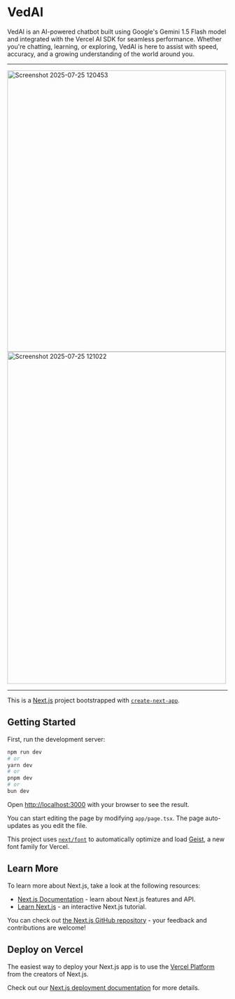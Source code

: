 # VedAI

VedAI is an AI-powered chatbot built using Google's Gemini 1.5 Flash model and integrated with the Vercel AI SDK for seamless performance. Whether you're chatting, learning, or exploring, VedAI is here to assist with speed, accuracy, and a growing understanding of the world around you.

---

<img width="500" height="642" alt="Screenshot 2025-07-25 120453" src="https://github.com/user-attachments/assets/ace8a919-2c76-4979-81fe-1d99872c326e" />
<img width="500" height="758" alt="Screenshot 2025-07-25 121022" src="https://github.com/user-attachments/assets/b97f3403-0742-43e9-9d61-0629f3f25b02" />

---

This is a [Next.js](https://nextjs.org) project bootstrapped with [`create-next-app`](https://nextjs.org/docs/app/api-reference/cli/create-next-app).

## Getting Started

First, run the development server:

```bash
npm run dev
# or
yarn dev
# or
pnpm dev
# or
bun dev
```

Open [http://localhost:3000](http://localhost:3000) with your browser to see the result.

You can start editing the page by modifying `app/page.tsx`. The page auto-updates as you edit the file.

This project uses [`next/font`](https://nextjs.org/docs/app/building-your-application/optimizing/fonts) to automatically optimize and load [Geist](https://vercel.com/font), a new font family for Vercel.

## Learn More

To learn more about Next.js, take a look at the following resources:

- [Next.js Documentation](https://nextjs.org/docs) - learn about Next.js features and API.
- [Learn Next.js](https://nextjs.org/learn) - an interactive Next.js tutorial.

You can check out [the Next.js GitHub repository](https://github.com/vercel/next.js) - your feedback and contributions are welcome!

## Deploy on Vercel

The easiest way to deploy your Next.js app is to use the [Vercel Platform](https://vercel.com/new?utm_medium=default-template&filter=next.js&utm_source=create-next-app&utm_campaign=create-next-app-readme) from the creators of Next.js.

Check out our [Next.js deployment documentation](https://nextjs.org/docs/app/building-your-application/deploying) for more details.
